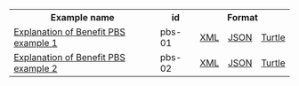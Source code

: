 <table class="list" width="100%">            
   <tr>
     <th>Example name</th>
     <th>id</th>
     <th colspan="3">Format</th>
   </tr>
   <tr>
      <td><a href="ExplanationOfBenefit-pbs-01.html">Explanation of Benefit PBS example 1</a></td>
      <td>pbs-01</td>
      <td><a href="ExplanationOfBenefit-pbs-01.xml.html">XML</a></td>
      <td><a href="ExplanationOfBenefit-pbs-01.json.html">JSON</a></td>
      <td><a href="ExplanationOfBenefit-pbs-01.ttl.html">Turtle</a></td>
   </tr>      
   <tr>
      <td><a href="ExplanationOfBenefit-pbs-02.html">Explanation of Benefit PBS example 2</a></td>
      <td>pbs-02</td>
      <td><a href="ExplanationOfBenefit-pbs-02.xml.html">XML</a></td>
      <td><a href="ExplanationOfBenefit-pbs-02.json.html">JSON</a></td>
      <td><a href="ExplanationOfBenefit-pbs-02.ttl.html">Turtle</a></td>
   </tr>    
</table>